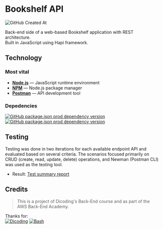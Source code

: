 # Bookshelf API
![GitHub Created At](https://img.shields.io/github/created-at/fwaskito/bookshelf?labelColor=606060&color=262626)

Back-end side of a web-based Bookshelf application with REST architecture.\
Built in JavaScript using Hapi framework.

## Technology
### Most vital
-  [**Node.js**](https://nodejs.org) &mdash; JavaScript runtime environment
-  [**NPM**](https://www.npmjs.com/) &mdash; Node.js package manager
-  [**Postman**](https://www.postman.com/) &mdash; API development tool

### Depedencies
[![GitHub package.json prod dependency version](https://img.shields.io/github/package-json/dependency-version/fwaskito/bookshelf/%40hapi%2Fhapi)](https://www.npmjs.com/package/@hapi/hapi) [![GitHub package.json prod dependency version](https://img.shields.io/github/package-json/dependency-version/fwaskito/bookshelf/nanoid)](https://www.npmjs.com/package/nanoid)

## Testing
Testing was done in two iterations for each available endpoint API and evaluated based on several criteria. The scenarios focused primarily on CRUD (create, read, update, delete) operations, and Newman (Postman CLI) was used as the testing tool.
- Result: [Test summary report](https://rawcdn.githack.com/fwaskito/me/18c656159ac1f3dc669fdfd5c1697ec5531fa031/booshelf/test-summary-report.html)

## Credits
> This is a project of Dicoding's Back-End course and as part of the AWS Back-End Academy.

Thanks for:\
[![Dicoding](https://img.shields.io/badge/-AWS-262626.svg?logo=data%3Aimage%2Fpng%3Bbase64%2CiVBORw0KGgoAAAANSUhEUgAAABQAAAAMCAMAAABV0m3JAAAB71BMVEX%2F%2F%2F%2F%2Fynr%2Fsj7%2Bzob%2F2aH%2B%2BfL9%2F%2F%2F%2B%2Fv77%2B%2Fv9%2Fv799en%2B7tX%2FmQD7%2B%2Fz%2B%2Fv7%2F%2F%2F%2F%2F%2F%2F%2F%2F%2F%2F%2F%2B%2Fv7%2F%2F%2F%2F%2F%2F%2F%2F%2B%2Fv%2F%2F%2F%2F%2F%2B%2Fv7%2B%2Fv7%2F%2F%2F%2F%2B%2Fv7%2B%2F%2F%2F%2F%2F%2F%2F%2F%2F%2F%2F%2B%2Fv79%2Ff38%2Ff3%2B%2Fv7%2B%2Fv7%2F%2F%2F%2F%2F%2F%2F%2F%2B%2F%2F%2F%2F%2F%2F%2F7%2B%2Fv%2F%2F%2F%2F%2F%2F%2F%2F%2B%2Fv7%2B%2Fv7%2F%2F%2F%2F%2B%2Fv7%2F%2F%2F%2F%2B%2Fv7%2B%2Fv7%2B%2Fv79%2Ff3%2B%2Fv7%2B%2Fv7%2B%2Fv7%2F%2F%2F%2F%2B%2Fv7%2B%2Fv7%2F%2F%2F%2F%2B%2Fv7%2B%2F%2F%2F%2B%2Fv%2F%2B%2Fv7%2F%2F%2F%2F%2B%2Fv7%2B%2Fv7%2F%2F%2F%2F%2F%2F%2F%2F%2B%2Fv7%2F%2F%2F%2F%2F%2F%2F%2F8%2FPz%2F%2F%2F%2F%2B%2Fv7%2B%2Fv7%2F%2F%2F%2F%2B%2F%2F%2F%2B%2Fv7%2F%2F%2F%2F%2F%2F%2F%2F%2B%2Fv7%2F%2F%2F%2F%2B%2Fv75%2Bvr%2F%2F%2F%2F%2F%2F%2F%2F%2F%2F%2F%2F%2F%2F%2F%2F%2B%2Fv7%2F%2F%2F%2F%2B%2Fv7%2B%2Fv7%2F%2F%2F%2F%2B%2Fv7%2B%2Fv7%2F%2F%2F%2F%2F%2F%2F%2F%2B%2F%2F%2F9%2Ff3%2F%2F%2F%2F7%2B%2Fv%2F%2F%2F%2F8%2FP3%2B%2Fv7%2B%2Fv%2F%2B%2Fv7%2B%2Fv79%2Ff39%2Ff3%2B%2Fv79%2Ff7%2B%2Fv7%2B%2F%2F%2F%2B%2F%2F%2F9%2F%2F%2F%2FmQD%2FigD%2FlQD%2FmAD%2FmQD%2FmQD%2FmQD%2FmQD%2FmQD%2FmQD%2FmQD%2FmQD%2FmQD%2FmQD%2FmQD%2FmQD%2FmQD%2FmQD%2FmQD%2FmQD%2FmQD%2FmQD%2FmQD%2FmQD%2FmQD%2FmQD%2FmQD%2FmQD%2FmQD%2FmQD%2FmQD%2FmQD%2FmQD%2FmQD%2FmQD%2FmQD%2FmQD%2FmQD%2FmQD%2FmQD%2FmQD%2FmQD%2FmQD%2FmQD%2FmQD%2FmQD%2FmQD%2FmQD%2FmQD%2FmQD%2FmQANAx6uAAAApHRSTlMAAAAAAAAAAAAAAAAAA33N1ss0jXRewhgOrEqF08yOBwMhGaiIb7IFk%2Bg8LslP0j8UKAQaXmOeMi%2BlpGtiHcBTEbWaZbifC7R7VpxnJXqvF9oqBKOqfoEfww8x1zkWsLeiCd0DqwQrFkMtAQYjCSlIOQkYG1p6a2wjMWV14ApgtZhSIQkFQ4GMSaolh9HcwZ%2BGd3%2BWttDGfBxPZq3d9%2FTYpV8WBHTUka8AAAC2SURBVAhbY%2BRlhIA3olAGCCh84kfiQQGDMSPjO2HGrzwgzl8WxqcyjAcYxbWgskAZBsatPowfBRgZtdRAImtCf7MxMl5RPWe1PArIjWVkfC122O6kxWkzxg%2BCjHuV%2FjCKMzKmMTL%2B%2BANyw2TjJy%2BNbICMiYxFEyFG%2FmP4yc7wk4sxA8Qp%2F880hQEJ5IIEayEKO8EiFUAngAAPQx1EmPGVOIR%2BKQEUZGAokwCy2Rl%2BAcnvJQzTGAGONy0bTY1moQAAAABJRU5ErkJggg%3D%3D)](https://aws.amazon.com)  [![Bash](https://img.shields.io/badge/-Dicoding-262626.svg?logo=data%3Aimage%2Fpng%3Bbase64%2CiVBORw0KGgoAAAANSUhEUgAAABQAAAAUCAYAAACNiR0NAAAEwElEQVQ4EQXBa0zVZRzA8e%2Fvef7nAh4ECsFDmiKChQKhlplaoxtbZalr1vIyrTdqa4tqZbU2ndXSuezellkvrMUoc96m1pxaDV40makslYtJSAp6AOHA4Zz%2F%2F%2Fn1%2BQgAkybxwoRpNBZMZP6suEn8danKz7jFDvNCxsmUAAHA4giJXhWCBpHg5yzSTc1SGvzw%2FB6eXZMAQKJ5JTyzZjWnmpvw0CIvHHkxULPCqU6JxbJs6dTbiRcWYIzQ1z9AW%2Fs%2FDAwOqzHSjQYNqG4PoHfbxTep61uEvLHlM44f%2F5Ub%2FYny2Ljxnwi2ThDuqqxg1cplzK6sIDeWDQLJ0RStFzv5vmEffzT%2Fie8CVFyjn0nXR4zt%2BTfrMjLz3oewaKl60W%2BxoUXqfOZWVbDpzVeZVFzE%2BbYOzrReIAgCyqdNoaZ6FjeHk2z76EsOH%2FsNjIfRYH84yKwfSaV6pGrOwmgoO2dnRkIrA4T8nDBbN29k%2FpzZ7D%2F0C5%2Fv%2Bo7%2FEkOoKrdkh1i5%2FCnWrlpO5%2BVuXnn7Xbp6rmOBkPpf93Z31xsi0UcCzBOKAadUlN9BVcVMOv%2FpZufuH%2Bnp7QcVBMPAcIrdjfv589QZpk8roaa6GnXgxJKBVb64943Y8HKHyVMVcDApHieWFeFcaztdPTewNoRVh1WHiMfAUJrTZy5gRSgrm4a1HorgrBfxsmPrDeLVqlgQQXF4IQEglRoGAlQdDlARFAUCRkZGUCA7K4wVQQAQcvIKPOPgNhUBARFlZCSFA4qKCohELE4U3wgZIwRGEavE44UIoOpQFBAArAlhQABQHAh0dHZyIzFATXUV99bUgO8QZ5FAkIwyo6SU%2B%2BbNBQBVAFQFMIDBAAggKhhjab%2FUxfHfm8nNyaZ%2B%2FRqW1D3A9OJ8SuL51M6fzcaX13Frfi4OBQAUUAAApOr%2BJ1WxgAAKLsPkeCEbX93Agnlz8H2fvusJHEpeXh7t7R10Xmxn6bLF7Dl4lPe3f0WgAuIjzmCMSp9RAAEMSJiuK71sem8HO774hpaz5xlNZ%2BgfTNK49zDvvLuDvhs3MQip1BiqigIAgcsgNQsfa3DiPeNLCMUQEsf0KcV4VrnY3kk4O4YNRQgCZSQ5xLiox%2FbNG7lv3lw2b%2F2Enw4cQzwPQ5qhRN9Nk0mP%2FiS4flBQR864CK%2FXr%2BPDDzbxcO0i0qkUA4lBhgZvEjbC0scfZc7sai51XaHldCtiPARFgjRjyYEfpKLynkg0r3BLgH1NsRKxAWtXLmPt6ucYHRvj5Mkm2traUKC8bDoP1t4PRvjw013sPfgLisVohnQy0drVcWGZ1Cyswxh7q6r92OGtcDiyIoalT9Xx9JLHub24GM8IAmRUudx9hd0N%2Bzhw5AS%2BH2BQ%2FNGhtutXu%2BtnzJh5SA4cnczrb92FJ2O3mWh4lzOhukDAaMDUiYVUVc6keOIERIT%2FrvZx%2Buw5LvdcAzFYHEF6tCXRd%2B2lsll3Np3YtxdRhbN%2FF7Fm3d0kU8mykAl9hvUeMSYi6gRVh6IAgGDEYEyABqO4dKo5NTayYXx%2BwemW344QHR9HVAEAlPLKBVzt7pgay8nfEo3lLs%2FOLwhLyMMhABgU9X2S%2FdfHUsMDe4b6E1ty84vO93SdAwRQ%2FgdVcCa8BrcDvAAAAABJRU5ErkJggg%3D%3D)](https://www.dicoding.com)
